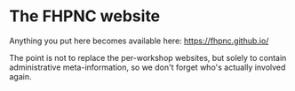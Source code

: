 # The FHPNC website

Anything you put here becomes available here: https://fhpnc.github.io/

The point is not to replace the per-workshop websites, but solely to
contain administrative meta-information, so we don't forget who's
actually involved again.
